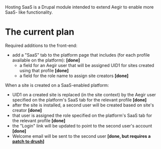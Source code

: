 Hosting SaaS is a Drupal module intended to extend Aegir to enable more SaaS-
like functionality. 

The current plan
============

Required additions to the front-end:

- add a "SaaS" tab to the platform page that includes (for each profile available on the platform): **[done]**
    - a field for an Aegir user that will be assigned UID1 for sites created
     using that profile **[done]**
    - a field for the role name to assign site creators **[done]**

When a site is created on a SaaS-enabled platform:

- UID1 on a created site is replaced (in the site context) by the Aegir user specified on the platform's SaaS tab for the relevant profile **[done]**
- after the site is installed, a second user will be created based on site's creator **[done]**
- that user is assigned the role specified on the platform's SaaS tab for the relevant profile **[done]**
- the "Login" link will be updated to point to the second user's account **[done]**
- Welcome email will be sent to the second user **[done, but requires a [patch to drush](http://drupal.org/node/1116414)]**




